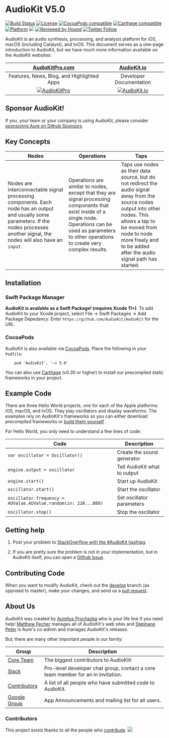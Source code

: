 AudioKit V5.0
===

[![Build Status](https://github.com/AudioKit/AudioKit/workflows/CI/badge.svg)](https://github.com/AudioKit/AudioKit/actions?query=workflow%3ACI)
[![License](https://img.shields.io/cocoapods/l/AudioKit.svg?style=flat)](https://github.com/AudioKit/AudioKit/blob/master/LICENSE)
[![CocoaPods compatible](https://img.shields.io/cocoapods/v/AudioKit.svg?style=flat)](https://cocoapods.org/pods/AudioKit)
[![Carthage compatible](https://img.shields.io/badge/Carthage-compatible-4BC51D.svg?style=flat)](https://github.com/Carthage/Carthage)
[![Platform](https://img.shields.io/cocoapods/p/AudioKit.svg?style=flat)](http://cocoadocs.org/docsets/AudioKit)
<img src="https://img.shields.io/badge/in-swift5.0-orange.svg">
[![Reviewed by Hound](https://img.shields.io/badge/Reviewed_by-Hound-8E64B0.svg)](https://houndci.com)
[![Twitter Follow](https://img.shields.io/twitter/follow/AudioKitMan.svg?style=social)](http://twitter.com/AudioKitMan)

AudioKit is an audio synthesis, processing, and analysis platform for iOS, macOS (including Catalyst), and tvOS. This document serves as a one-page introduction to AudioKit, but we have much more information available on the AudioKit websites:

| [AudioKitPro.com](http://audiokitpro.com/)|[AudioKit.io](http://audiokit.io/)|
|:--:|:--:|
| Features, News, Blog, and Highlighted Apps | Developer Documentation |
| [![AudioKitPro](http://audiokit.io/images/audiokitpro.png)](http://audiokitpro.com) | [![AudioKit.io](http://audiokit.io/images/audiokitio.png)](http://audiokit.io) |

## Sponsor AudioKit!

If you, your team or your company is using AudioKit, please consider [sponsoring Aure on Github Sponsors](http://github.com/sponsors/aure).

## Key Concepts

| Nodes | Operations | Taps |
|-------|------------|------|
| Nodes are interconnectable signal processing components.  Each node has an output and usually some parameters.  If the nodes processes another signal, the nodes will also have an `input`. | Operations are similar to nodes, except that they are signal processing components that exist inside of a single node.  Operations can be used as parameters to other operations to create very complex results. | Taps use nodes as their data source, but do not redirect the audio signal away from the source nodes output into other nodes. This allows a tap to be moved from node to node more freely and to be added after the audio signal path has started.

## Installation

### Swift Package Manager

**AudioKit is available as a Swift Package! (requires Xcode 11+)**. To add AudioKit to your Xcode project, select File -> Swift Packages -> Add Package Depedancy. Enter `https://github.com/AudioKit/AudioKit` for the URL.

### CocoaPods

AudioKit is also available via [CocoaPods](https://cocoapods.org/pods/AudioKit). Place the following in your `Podfile`:

```
    pod 'AudioKit', '~> 5.0'
```

You can also use [Carthage](https://github.com/Carthage/Carthage) (v0.30 or higher) to install our precompiled static frameworks in your project.

## Example Code
There are three Hello World projects, one for each of the Apple platforms: iOS, macOS, and tvOS. They play oscillators and display waveforms. The examples rely on AudioKit's frameworks so you can either download precompiled frameworks or [build them yourself](https://github.com/audiokit/AudioKit/blob/master/Frameworks/README.md)    .

For Hello World, you only need to understand a few lines of code:

| Code                                           | Description                  |
|------------------------------------------------|------------------------------|
| `var oscillator = Oscillator()`              | Create the sound generator   |
| `engine.output = oscillator`                | Tell AudioKit what to output |
| `engine.start()`                            | Start up AudioKit            |
| `oscillator.start()`                           | Start the oscillator         |
| `oscillator.frequency = AUValue.AUValue.random(in: 220...880)` | Set oscillator parameters    |
| `oscillator.stop()`                            | Stop the oscillator          |

## Getting help

1. Post your problem to [StackOverflow with the #AudioKit hashtag](https://stackoverflow.com/questions/tagged/audiokit).

2. If you are pretty sure the problem is not in your implementation, but in AudioKit itself, you can open a [Github Issue](https://github.com/audiokit/AudioKit/issues).


## Contributing Code

When you want to modify AudioKit, check out the [develop](https://github.com/audiokit/AudioKit/tree/develop) branch (as opposed to master), make your changes, and send us a [pull request](https://github.com/audiokit/AudioKit/pulls).

## About Us

AudioKit was created by [Aurelius Prochazka](https://github.com/aure) who is your life line if you need help!  [Matthew Fecher](https://github.com/analogcode) manages all of AudioKit's web sites and [Stephane Peter](https://github.com/megastep) is Aure's co-admin and manages AudioKit's releases.

But, there are many other important people in our family:

| Group | Description |
|-------|-------------|
|[Core Team](https://github.com/orgs/AudioKit/people)                    | The biggest contributors to AudioKit! |
|[Slack](https://audiokit.slack.com)                                     | Pro-level developer chat group, contact a core team member for an in invitation. |
|[Contributors](https://github.com/AudioKit/AudioKit/graphs/contributors)| A list of all people who have submitted code to AudioKit.|
|[Google Group](https://groups.google.com/forum/#!forum/audiokit)        | App Announcements and mailing list for all users. |

### Contributors

This project exists thanks to all the people who [contribute](CONTRIBUTING.md).
<a href="https://github.com/AudioKit/AudioKit/graphs/contributors"><img src="https://opencollective.com/AudioKit/contributors.svg?width=890&button=false" /></a>


